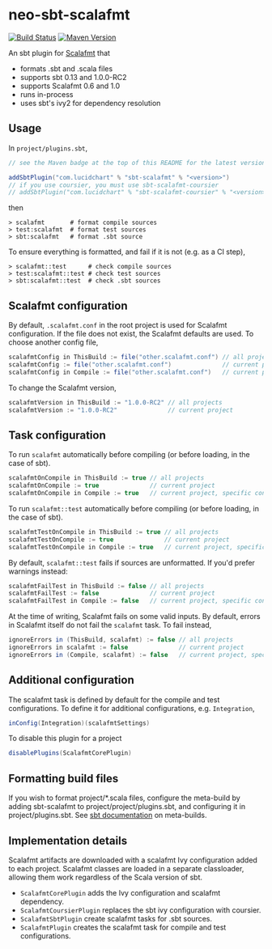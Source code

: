 # neo-sbt-scalafmt

[![Build Status](https://travis-ci.org/lucidsoftware/neo-sbt-scalafmt.svg)](https://travis-ci.org/lucidsoftware/neo-sbt-scalafmt)
[![Maven Version](https://img.shields.io/maven-central/v/com.lucidchart/scalafmt-api.svg)](https://search.maven.org/#search%7Cga%7C1%7Cg%3A%22com.lucidchart%22%20AND%20a%3A%22scalafmt-api%22)

An sbt plugin for [Scalafmt](http://scalameta.org/scalafmt/) that

* formats .sbt and .scala files
* supports sbt 0.13 and 1.0.0-RC2
* supports Scalafmt 0.6 and 1.0
* runs in-process
* uses sbt's ivy2 for dependency resolution

## Usage

In `project/plugins.sbt`,

```scala
// see the Maven badge at the top of this README for the latest version

addSbtPlugin("com.lucidchart" % "sbt-scalafmt" % "<version>")
// if you use coursier, you must use sbt-scalafmt-coursier
// addSbtPlugin("com.lucidchart" % "sbt-scalafmt-coursier" % "<version>")
```

then

```
> scalafmt       # format compile sources
> test:scalafmt  # format test sources
> sbt:scalafmt   # format .sbt source
```

To ensure everything is formatted, and fail if it is not (e.g. as a CI step),

```
> scalafmt::test      # check compile sources
> test:scalafmt::test # check test sources
> sbt:scalafmt::test  # check .sbt sources
```

## Scalafmt configuration

By default, `.scalafmt.conf` in the root project is used for Scalafmt configuration. If the file does not exist, the
Scalafmt defaults are used. To choose another config file,

```scala
scalafmtConfig in ThisBuild := file("other.scalafmt.conf") // all projects
scalafmtConfig := file("other.scalafmt.conf")              // current project
scalafmtConfig in Compile := file("other.scalafmt.conf")   // current project, specific configuration
```

To change the Scalafmt version,

```scala
scalafmtVersion in ThisBuild := "1.0.0-RC2" // all projects
scalafmtVersion := "1.0.0-RC2"              // current project
```

## Task configuration

To run `scalafmt` automatically before compiling (or before loading, in the case of sbt).

```scala
scalafmtOnCompile in ThisBuild := true // all projects
scalafmtOnCompile := true              // current project
scalafmtOnCompile in Compile := true   // current project, specific configuration
```

To run `scalafmt::test` automatically before compiling (or before loading, in the case of sbt).

```scala
scalafmtTestOnCompile in ThisBuild := true // all projects
scalafmtTestOnCompile := true              // current project
scalafmtTestOnCompile in Compile := true   // current project, specific configuration
```

By default, `scalafmt::test` fails if sources are unformatted. If you'd prefer warnings instead: 

```scala
scalafmtFailTest in ThisBuild := false // all projects
scalafmtFailTest := false              // current project
scalafmtFailTest in Compile := false   // current project, specific configuration
```

At the time of writing, Scalafmt fails on some valid inputs. By default, errors in Scalafmt itself do not fail the
`scalafmt` task. To fail instead,

```scala
ignoreErrors in (ThisBuild, scalafmt) := false // all projects
ignoreErrors in scalafmt := false              // current project
ignoreErrors in (Compile, scalafmt) := false   // current project, specific configuration
```

## Additional configuration

The scalafmt task is defined by default for the compile and test configurations. To define it for additional
configurations, e.g. `Integration`,

```scala
inConfig(Integration)(scalafmtSettings)
```

To disable this plugin for a project

```scala
disablePlugins(ScalafmtCorePlugin)
```

## Formatting build files

If you wish to format project/*.scala files, configure the meta-build by adding sbt-scalafmt to
project/project/plugins.sbt, and configuring it in project/plugins.sbt. See
[sbt documentation](http://www.scala-sbt.org/0.13/docs/Organizing-Build.html) on meta-builds.

## Implementation details

Scalafmt artifacts are downloaded with a scalafmt Ivy configuration added to each project. Scalafmt classes are loaded
in a separate classloader, allowing them work regardless of the Scala version of sbt.

* `ScalafmtCorePlugin` adds the Ivy configuration and scalafmt dependency.
* `ScalafmtCoursierPlugin` replaces the sbt ivy configuration with coursier.
* `ScalafmtSbtPlugin` create scalafmt tasks for .sbt sources.
* `ScalafmtPlugin` creates the scalafmt task for compile and test configurations.

